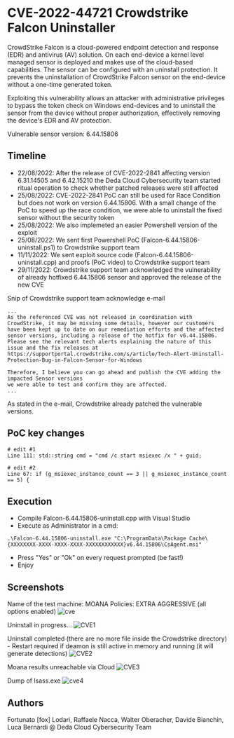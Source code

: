# CVE-2022-44721 Crowdstrike Falcon Uninstaller
CrowdStrike Falcon is a cloud-powered endpoint detection and response (EDR) and antivirus (AV) solution. On each end-device a kernel level managed sensor is deployed and makes use of the cloud-based capabilities. The sensor can be configured with an uninstall protection. It prevents the uninstallation of CrowdStrike Falcon sensor on the end-device without a one-time generated token. 

Exploiting this vulnerability allows an attacker with administrative privileges to bypass the token check on Windows end-devices and to uninstall the sensor from the device without proper authorization, effectively removing the device's EDR and AV protection. 

Vulnerable sensor version: 6.44.15806 

 

## Timeline 
- 22/08/2022: After the release of CVE-2022-2841 affecting version 6.31.14505 and 6.42.15210 the Deda Cloud Cybersecurity team started ritual operation to check whether patched releases were still affected 
- 25/08/2022: CVE-2022-2841 PoC can still be used for Race Condition but does not work on version 6.44.15806. With a small change of the PoC to speed up the race condition, we were able to uninstall the fixed sensor without the security token 
- 25/08/2022: We also implemeted an easier Powershell version of the exploit 
- 25/08/2022: We sent first Powershell PoC (Falcon-6.44.15806-uninstall.ps1) to Crowdstrike support team 
- 11/11/2022: We sent exploit source code (Falcon-6.44.15806-uninstall.cpp) and proofs (PoC video) to Crowdstrike support team 
- 29/11/2022: Crowdstrike support team acknowledged the vulnerability of already hotfixed 6.44.15806 sensor and approved the release of the new CVE 

Snip of Crowdstrike support team acknowledge e-mail 
```
...
As the referenced CVE was not released in coordination with CrowdStrike, it may be missing some details, however our customers 
have been kept up to date on our remediation efforts and the affected sensor versions, including a release of the hotfix for v6.44.15806. 
Please see the relevant tech alerts explaining the nature of this issue and the fix releases at 
https://supportportal.crowdstrike.com/s/article/Tech-Alert-Uninstall-Protection-Bug-in-Falcon-Sensor-for-Windows

Therefore, I believe you can go ahead and publish the CVE adding the impacted Sensor versions 
we were able to test and confirm they are affected.
...
```
As stated in the e-mail, Crowdstrike already patched the vulnerable versions.

## PoC key changes
``` 
# edit #1
Line 111: std::string cmd = "cmd /c start msiexec /x " + guid;

# edit #2
Line 67: if (g_msiexec_instance_count == 3 || g_msiexec_instance_count == 5) {
```

## Execution
- Compile Falcon-6.44.15806-uninstall.cpp with Visual Studio
- Execute as Administrator in a cmd: 
```
.\Falcon-6.44.15806-uninstall.exe "C:\ProgramData\Package Cache\{XXXXXXXX-XXXX-XXXX-XXXX-XXXXXXXXXXXX}v6.44.15806\CsAgent.msi"
```
- Press "Yes" or "Ok" on every request prompted (be fast!)
- Enjoy

## Screenshots
Name of the test machine: MOANA
Policies: EXTRA AGGRESSIVE (all options enabled)
![cve](https://user-images.githubusercontent.com/119488062/204765468-44327598-e166-477f-9fc8-fb1f06d29b99.png)


Uninstall in progress...
![CVE1](https://user-images.githubusercontent.com/119488062/204765554-922ce82c-d428-4023-bbac-4c7602d914e1.png)


Uninstall completed (there are no more file inside the Crowdstrike directory) - Restart required if deamon is still active in memory and running (it will generate detections)
![CVE2](https://user-images.githubusercontent.com/119488062/204765573-140b105d-f515-47dc-98cf-38a7f5164fe7.png)


Moana results unreachable via Cloud
![CVE3](https://user-images.githubusercontent.com/119488062/204765587-6d4c5a6b-f7cb-434f-b690-c21043933391.png)


Dump of lsass.exe
![cve4](https://user-images.githubusercontent.com/119488062/204765620-28f2ea7d-1dce-40e8-bcfa-9b8d06c06240.png)


## Authors
Fortunato [fox] Lodari, Raffaele Nacca, Walter Oberacher, Davide Bianchin, Luca Bernardi @ Deda Cloud Cybersecurity Team 
